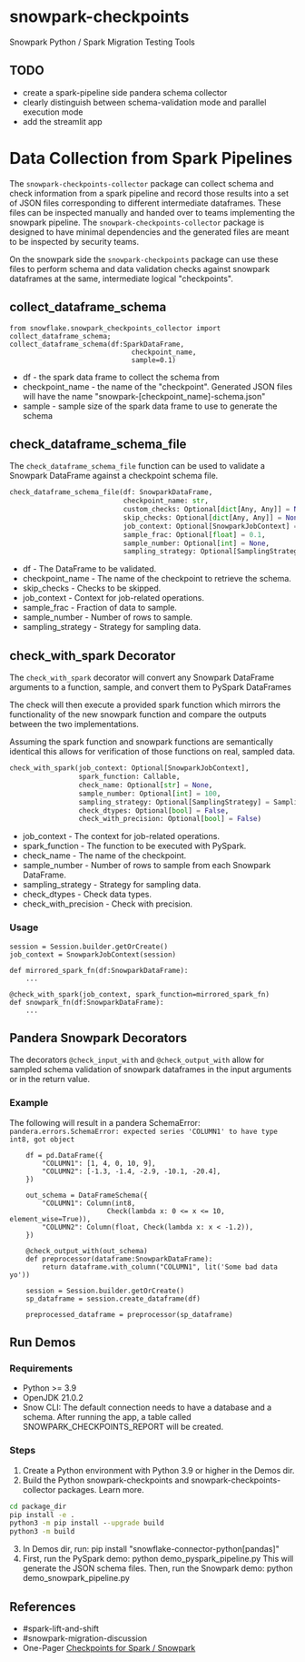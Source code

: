 # snowpark-checkpoints

Snowpark Python / Spark Migration Testing Tools

## TODO

- create a spark-pipeline side pandera schema collector
- clearly distinguish between schema-validation mode and parallel execution mode
- add the streamlit app

# Data Collection from Spark Pipelines

The `snowpark-checkpoints-collector` package can collect
schema and check information from a spark pipeline and
record those results into a set of JSON files corresponding to different intermediate dataframes. These files can be inspected manually
and handed over to teams implementing the snowpark pipeline. The `snowpark-checkpoints-collector` package is designed to have minimal
dependencies and the generated files are meant to be inspected by security
teams.

On the snowpark side the `snowpark-checkpoints` package can use these files to perform schema and data validation checks against snowpark dataframes at the same, intermediate logical "checkpoints".

## collect_dataframe_schema

```
from snowflake.snowpark_checkpoints_collector import collect_dataframe_schema;
collect_dataframe_schema(df:SparkDataFrame,
                              checkpoint_name,
                              sample=0.1)
```

- df - the spark data frame to collect the schema from
- checkpoint_name - the name of the "checkpoint". Generated JSON files
  will have the name "snowpark-[checkpoint_name]-schema.json"
- sample - sample size of the spark data frame to use to generate the schema

## check_dataframe_schema_file

The `check_dataframe_schema_file` function can be used to validate a Snowpark DataFrame against a checkpoint schema file.

```python
check_dataframe_schema_file(df: SnowparkDataFrame,
                            checkpoint_name: str,
                            custom_checks: Optional[dict[Any, Any]] = None,
                            skip_checks: Optional[dict[Any, Any]] = None,
                            job_context: Optional[SnowparkJobContext] = None,
                            sample_frac: Optional[float] = 0.1,
                            sample_number: Optional[int] = None,
                            sampling_strategy: Optional[SamplingStrategy] = SamplingStrategy.RANDOM_SAMPLE)
```

- df - The DataFrame to be validated.
- checkpoint_name - The name of the checkpoint to retrieve the schema.
- skip_checks - Checks to be skipped.
- job_context - Context for job-related operations.
- sample_frac - Fraction of data to sample.
- sample_number - Number of rows to sample.
- sampling_strategy - Strategy for sampling data.

## check_with_spark Decorator

The `check_with_spark` decorator will convert any Snowpark DataFrame
arguments to a function, sample, and convert them to PySpark DataFrames

The check will then execute a provided spark function which mirrors the
functionality of the new snowpark function and compare the outputs
between the two implementations.

Assuming the spark function and snowpark functions are semantically
identical this allows for verification of those functions on real,
sampled data.

```python
check_with_spark(job_context: Optional[SnowparkJobContext],
                 spark_function: Callable,
                 check_name: Optional[str] = None,
                 sample_number: Optional[int] = 100,
                 sampling_strategy: Optional[SamplingStrategy] = SamplingStrategy.RANDOM_SAMPLE,
                 check_dtypes: Optional[bool] = False,
                 check_with_precision: Optional[bool] = False)

```

- job_context - The context for job-related operations.
- spark_function - The function to be executed with PySpark.
- check_name - The name of the checkpoint.
- sample_number - Number of rows to sample from each Snowpark DataFrame.
- sampling_strategy - Strategy for sampling data.
- check_dtypes - Check data types.
- check_with_precision - Check with precision.

### Usage

```
session = Session.builder.getOrCreate()
job_context = SnowparkJobContext(session)

def mirrored_spark_fn(df:SnowparkDataFrame):
    ...

@check_with_spark(job_context, spark_function=mirrored_spark_fn)
def snowpark_fn(df:SnowparkDataFrame):
    ...
```

## Pandera Snowpark Decorators

The decorators `@check_input_with` and `@check_output_with` allow
for sampled schema validation of snowpark dataframes in the input arguments or
in the return value.

### Example

The following will result in a pandera SchemaError:
`pandera.errors.SchemaError: expected series 'COLUMN1' to have type int8, got object`

```
    df = pd.DataFrame({
        "COLUMN1": [1, 4, 0, 10, 9],
        "COLUMN2": [-1.3, -1.4, -2.9, -10.1, -20.4],
    })

    out_schema = DataFrameSchema({
        "COLUMN1": Column(int8,
                        Check(lambda x: 0 <= x <= 10, element_wise=True)),
        "COLUMN2": Column(float, Check(lambda x: x < -1.2)),
    })

    @check_output_with(out_schema)
    def preprocessor(dataframe:SnowparkDataFrame):
        return dataframe.with_column("COLUMN1", lit('Some bad data yo'))

    session = Session.builder.getOrCreate()
    sp_dataframe = session.create_dataframe(df)

    preprocessed_dataframe = preprocessor(sp_dataframe)
```

## Run Demos

### Requirements

- Python >= 3.9
- OpenJDK 21.0.2
- Snow CLI: The default connection needs to have a database and a schema. After running the app, a table called SNOWPARK_CHECKPOINTS_REPORT will be created.

### Steps

1. Create a Python environment with Python 3.9 or higher in the Demos dir.
2. Build the Python snowpark-checkpoints and snowpark-checkpoints-collector packages. Learn more.

```cmd
cd package_dir
pip install -e .
python3 -m pip install --upgrade build
python3 -m build
```

3. In Demos dir, run:
   pip install "snowflake-connector-python[pandas]"
4. First, run the PySpark demo:
   python demo_pyspark_pipeline.py
   This will generate the JSON schema files. Then, run the Snowpark demo:
   python demo_snowpark_pipeline.py

## References

- #spark-lift-and-shift
- #snowpark-migration-discussion
- One-Pager [Checkpoints for Spark / Snowpark](https://docs.google.com/document/d/1obeiwm2qjIA2CCCjP_2U4gaZ6wXe0NkJoLIyMFAhnOM/edit)
